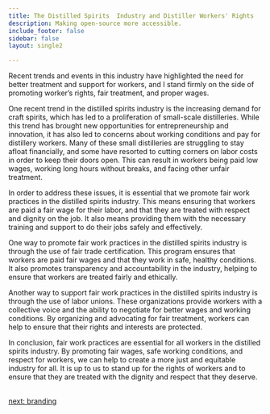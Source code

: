 ```yaml
---
title: The Distilled Spirits  Industry and Distiller Workers' Rights
description: Making open-source more accessible.
include_footer: false
sidebar: false
layout: single2

---
```



<p>
Recent trends and events in this industry have highlighted the need for better treatment and support for workers, and I stand firmly on the side of promoting worker’s rights, fair treatment, and proper wages.

One recent trend in the distilled spirits industry is the increasing demand for craft spirits, which has led to a proliferation of small-scale distilleries. While this trend has brought new opportunities for entrepreneurship and innovation, it has also led to concerns about working conditions and pay for distillery workers. Many of these small distilleries are struggling to stay afloat financially, and some have resorted to cutting corners on labor costs in order to keep their doors open. This can result in workers being paid low wages, working long hours without breaks, and facing other unfair treatment.

In order to address these issues, it is essential that we promote fair work practices in the distilled spirits industry. This means ensuring that workers are paid a fair wage for their labor, and that they are treated with respect and dignity on the job. It also means providing them with the necessary training and support to do their jobs safely and effectively.

One way to promote fair work practices in the distilled spirits industry is through the use of fair trade certification. This program ensures that workers are paid fair wages and that they work in safe, healthy conditions. It also promotes transparency and accountability in the industry, helping to ensure that workers are treated fairly and ethically.

Another way to support fair work practices in the distilled spirits industry is through the use of labor unions. These organizations provide workers with a collective voice and the ability to negotiate for better wages and working conditions. By organizing and advocating for fair treatment, workers can help to ensure that their rights and interests are protected.

In conclusion, fair work practices are essential for all workers in the distilled spirits industry. By promoting fair wages, safe working conditions, and respect for workers, we can help to create a more just and equitable industry for all. It is up to us to stand up for the rights of workers and to ensure that they are treated with the dignity and respect that they deserve.

<br>
<a href="https://workdojos.com/distiller/branding">next: branding</a>
</p>